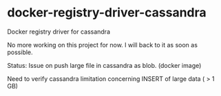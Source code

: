 # docker-registry-driver-cassandra
Docker registry driver for cassandra

No more working on this project for now. I will back to it as soon as possible.

Status:
Issue on push large file in cassandra as blob. (docker image)

Need to verify cassandra limitation concerning INSERT of large data ( > 1 GB)

